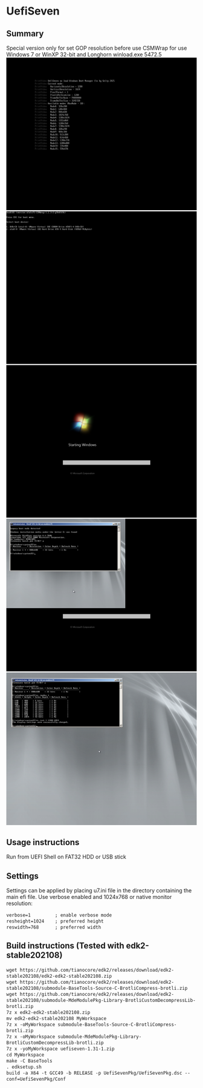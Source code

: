 # UefiSeven
## Summary
Special version only for set GOP resolution before use CSMWrap for use Windows 7 or WinXP 32-bit and Longhorn winload.exe 5472.5
![alt text](https://github.com/Gelip/u7nwbm/blob/master/1_u7.png?raw=true)
![alt text](https://github.com/Gelip/u7nwbm/blob/master/2_CSMWrap.png?raw=true)
![alt text](https://github.com/Gelip/u7nwbm/blob/master/3_w7_ml.png?raw=true)
![alt text](https://github.com/Gelip/u7nwbm/blob/master/4_w7_vga_1.png?raw=true)
![alt text](https://github.com/Gelip/u7nwbm/blob/master/5_w7_vga_2.png?raw=true)

## Usage instructions
Run from UEFI Shell on FAT32 HDD or USB stick

## Settings
Settings can be applied by placing u7.ini file in the directory containing the main efi file. Use verbose enabled and 1024x768 or native monitor resolution:
```
verbose=1         ; enable verbose mode
resheight=1024    ; preferred height
reswidth=768      ; preferred width
```

## Build instructions (Tested with edk2-stable202108)
```
wget https://github.com/tianocore/edk2/releases/download/edk2-stable202108/edk2-edk2-stable202108.zip
wget https://github.com/tianocore/edk2/releases/download/edk2-stable202108/submodule-BaseTools-Source-C-BrotliCompress-brotli.zip
wget https://github.com/tianocore/edk2/releases/download/edk2-stable202108/submodule-MdeModulePkg-Library-BrotliCustomDecompressLib-brotli.zip
7z x edk2-edk2-stable202108.zip
mv edk2-edk2-stable202108 MyWorkspace
7z x -oMyWorkspace submodule-BaseTools-Source-C-BrotliCompress-brotli.zip
7z x -oMyWorkspace submodule-MdeModulePkg-Library-BrotliCustomDecompressLib-brotli.zip
7z x -yoMyWorkspace uefiseven-1.31-1.zip
cd MyWorkspace
make -C BaseTools
. edksetup.sh
build -a X64 -t GCC49 -b RELEASE -p UefiSevenPkg/UefiSevenPkg.dsc --conf=UefiSevenPkg/Conf
```
